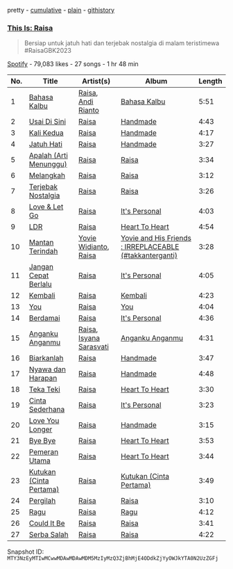 pretty - [cumulative](/playlists/cumulative/37i9dQZF1DXdt7jjdf1IdF.md) - [plain](/playlists/plain/37i9dQZF1DXdt7jjdf1IdF) - [githistory](https://github.githistory.xyz/mackorone/spotify-playlist-archive/blob/main/playlists/plain/37i9dQZF1DXdt7jjdf1IdF)

### [This Is: Raisa](https://open.spotify.com/playlist/37i9dQZF1DXdt7jjdf1IdF)

> Bersiap untuk jatuh hati dan terjebak nostalgia di malam teristimewa \#RaisaGBK2023

[Spotify](https://open.spotify.com/user/spotify) - 79,083 likes - 27 songs - 1 hr 48 min

| No. | Title | Artist(s) | Album | Length |
|---|---|---|---|---|
| 1 | [Bahasa Kalbu](https://open.spotify.com/track/7c98gah3Qah9o76kgkzfrV) | [Raisa](https://open.spotify.com/artist/5OZXWMwDhlYBRvoOfcX0sk), [Andi Rianto](https://open.spotify.com/artist/4yRVdMqPrguKBFwZYpmke0) | [Bahasa Kalbu](https://open.spotify.com/album/4rwf3B24qEi1QgQLz9R1nh) | 5:51 |
| 2 | [Usai Di Sini](https://open.spotify.com/track/6i5sIqE4lglanzlXXl8gCj) | [Raisa](https://open.spotify.com/artist/5OZXWMwDhlYBRvoOfcX0sk) | [Handmade](https://open.spotify.com/album/59KvITHzZaIAfs7lpHSbrY) | 4:43 |
| 3 | [Kali Kedua](https://open.spotify.com/track/4CvYHgcpBFbefsz6Q55ID1) | [Raisa](https://open.spotify.com/artist/5OZXWMwDhlYBRvoOfcX0sk) | [Handmade](https://open.spotify.com/album/59KvITHzZaIAfs7lpHSbrY) | 4:17 |
| 4 | [Jatuh Hati](https://open.spotify.com/track/0rgEL2cD2T5MDzSDJTQNlw) | [Raisa](https://open.spotify.com/artist/5OZXWMwDhlYBRvoOfcX0sk) | [Handmade](https://open.spotify.com/album/59KvITHzZaIAfs7lpHSbrY) | 3:27 |
| 5 | [Apalah \(Arti Menunggu\)](https://open.spotify.com/track/6iBuCdHWsIJ3qCDs50w2lS) | [Raisa](https://open.spotify.com/artist/5OZXWMwDhlYBRvoOfcX0sk) | [Raisa](https://open.spotify.com/album/5oCsnT2SMuNZ4mVZBbvxWD) | 3:34 |
| 6 | [Melangkah](https://open.spotify.com/track/2ZVCXz3dNKAWbucXuKDpM0) | [Raisa](https://open.spotify.com/artist/5OZXWMwDhlYBRvoOfcX0sk) | [Raisa](https://open.spotify.com/album/5oCsnT2SMuNZ4mVZBbvxWD) | 3:12 |
| 7 | [Terjebak Nostalgia](https://open.spotify.com/track/5i29InIyuEG5121x1onevN) | [Raisa](https://open.spotify.com/artist/5OZXWMwDhlYBRvoOfcX0sk) | [Raisa](https://open.spotify.com/album/5oCsnT2SMuNZ4mVZBbvxWD) | 3:26 |
| 8 | [Love & Let Go](https://open.spotify.com/track/7mdMV0cnYgJNRZRFFSfPns) | [Raisa](https://open.spotify.com/artist/5OZXWMwDhlYBRvoOfcX0sk) | [It's Personal](https://open.spotify.com/album/7i3fjDLM0IUgQVewdDZitV) | 4:03 |
| 9 | [LDR](https://open.spotify.com/track/6WIgm0evaMly8GH6VzdAo8) | [Raisa](https://open.spotify.com/artist/5OZXWMwDhlYBRvoOfcX0sk) | [Heart To Heart](https://open.spotify.com/album/3ooYP9owXIGTAzOFLisMwB) | 4:54 |
| 10 | [Mantan Terindah](https://open.spotify.com/track/1wE4Iqv0tXXuZBA67PoGvw) | [Yovie Widianto](https://open.spotify.com/artist/7Ln5yumFjHCkeZ8bAzHUcp), [Raisa](https://open.spotify.com/artist/5OZXWMwDhlYBRvoOfcX0sk) | [Yovie and His Friends : IRREPLACEABLE \(\#takkanterganti\)](https://open.spotify.com/album/6Fgc005bO1YPviuAkzyz6S) | 3:28 |
| 11 | [Jangan Cepat Berlalu](https://open.spotify.com/track/0UdaSZnSoXauJgyfo6UVsa) | [Raisa](https://open.spotify.com/artist/5OZXWMwDhlYBRvoOfcX0sk) | [It's Personal](https://open.spotify.com/album/2emFJftu1AhmTR9trpLIIW) | 4:05 |
| 12 | [Kembali](https://open.spotify.com/track/12DwMhWoEn61zfmZ0uKpQX) | [Raisa](https://open.spotify.com/artist/5OZXWMwDhlYBRvoOfcX0sk) | [Kembali](https://open.spotify.com/album/6Zu5WBrepWpuJEX3BuzCg1) | 4:23 |
| 13 | [You](https://open.spotify.com/track/79xK6U9ebkeiE5W3n0ejAI) | [Raisa](https://open.spotify.com/artist/5OZXWMwDhlYBRvoOfcX0sk) | [You](https://open.spotify.com/album/3PvrFFoalcNBqVhzrYPidR) | 4:04 |
| 14 | [Berdamai](https://open.spotify.com/track/5MQPJBK0VdL99aLqSKuOTM) | [Raisa](https://open.spotify.com/artist/5OZXWMwDhlYBRvoOfcX0sk) | [It's Personal](https://open.spotify.com/album/7i3fjDLM0IUgQVewdDZitV) | 4:36 |
| 15 | [Anganku Anganmu](https://open.spotify.com/track/3jK5ndIlxMK3rN0gjlfkzh) | [Raisa](https://open.spotify.com/artist/5OZXWMwDhlYBRvoOfcX0sk), [Isyana Sarasvati](https://open.spotify.com/artist/05CRzFTp7TouOXPuH6Tapu) | [Anganku Anganmu](https://open.spotify.com/album/2rcgujGp62RuIQljQTuiHK) | 4:31 |
| 16 | [Biarkanlah](https://open.spotify.com/track/0FERqRAVmXwPasxY5Jt8k1) | [Raisa](https://open.spotify.com/artist/5OZXWMwDhlYBRvoOfcX0sk) | [Handmade](https://open.spotify.com/album/59KvITHzZaIAfs7lpHSbrY) | 3:47 |
| 17 | [Nyawa dan Harapan](https://open.spotify.com/track/6AqPjCYNosmuQ6QBLvbAjX) | [Raisa](https://open.spotify.com/artist/5OZXWMwDhlYBRvoOfcX0sk) | [Handmade](https://open.spotify.com/album/59KvITHzZaIAfs7lpHSbrY) | 4:48 |
| 18 | [Teka Teki](https://open.spotify.com/track/5FEcywzPnpul59cCsBmZ6p) | [Raisa](https://open.spotify.com/artist/5OZXWMwDhlYBRvoOfcX0sk) | [Heart To Heart](https://open.spotify.com/album/3ooYP9owXIGTAzOFLisMwB) | 3:30 |
| 19 | [Cinta Sederhana](https://open.spotify.com/track/5srmbaORKvTMUYpYME1fuy) | [Raisa](https://open.spotify.com/artist/5OZXWMwDhlYBRvoOfcX0sk) | [It's Personal](https://open.spotify.com/album/7i3fjDLM0IUgQVewdDZitV) | 3:23 |
| 20 | [Love You Longer](https://open.spotify.com/track/6XMGIUnmqmGxfB6ggxMBoh) | [Raisa](https://open.spotify.com/artist/5OZXWMwDhlYBRvoOfcX0sk) | [Handmade](https://open.spotify.com/album/59KvITHzZaIAfs7lpHSbrY) | 3:15 |
| 21 | [Bye Bye](https://open.spotify.com/track/3swRHu2KvGpRUSBz5tjkKY) | [Raisa](https://open.spotify.com/artist/5OZXWMwDhlYBRvoOfcX0sk) | [Heart To Heart](https://open.spotify.com/album/3ooYP9owXIGTAzOFLisMwB) | 3:53 |
| 22 | [Pemeran Utama](https://open.spotify.com/track/0S8ihONhvsnAbcTMnNqPAE) | [Raisa](https://open.spotify.com/artist/5OZXWMwDhlYBRvoOfcX0sk) | [Heart To Heart](https://open.spotify.com/album/3ooYP9owXIGTAzOFLisMwB) | 3:44 |
| 23 | [Kutukan \(Cinta Pertama\)](https://open.spotify.com/track/08V0RRqAqGVCl5Csl06qfc) | [Raisa](https://open.spotify.com/artist/5OZXWMwDhlYBRvoOfcX0sk) | [Kutukan \(Cinta Pertama\)](https://open.spotify.com/album/2ftGTGRiW13plKqX63iwpa) | 3:49 |
| 24 | [Pergilah](https://open.spotify.com/track/2zalhpGuVqJFCegmdehALm) | [Raisa](https://open.spotify.com/artist/5OZXWMwDhlYBRvoOfcX0sk) | [Raisa](https://open.spotify.com/album/5oCsnT2SMuNZ4mVZBbvxWD) | 3:10 |
| 25 | [Ragu](https://open.spotify.com/track/6pSRXKAwftu2a7KOjRlbz3) | [Raisa](https://open.spotify.com/artist/5OZXWMwDhlYBRvoOfcX0sk) | [Ragu](https://open.spotify.com/album/3FWd0eQDsSRsU2TK0ZYL8s) | 4:12 |
| 26 | [Could It Be](https://open.spotify.com/track/6Khn20yWc0YGJy1wbkz3Be) | [Raisa](https://open.spotify.com/artist/5OZXWMwDhlYBRvoOfcX0sk) | [Raisa](https://open.spotify.com/album/5oCsnT2SMuNZ4mVZBbvxWD) | 3:41 |
| 27 | [Serba Salah](https://open.spotify.com/track/3jMXORZIqN8biiXVJXP3vk) | [Raisa](https://open.spotify.com/artist/5OZXWMwDhlYBRvoOfcX0sk) | [Raisa](https://open.spotify.com/album/5oCsnT2SMuNZ4mVZBbvxWD) | 4:22 |

Snapshot ID: `MTY3NzEyMTIwMCwwMDAwMDAwMDM5MzIyMzQ3ZjBhMjE4ODdkZjYyOWJkYTA0N2UzZGFj`
